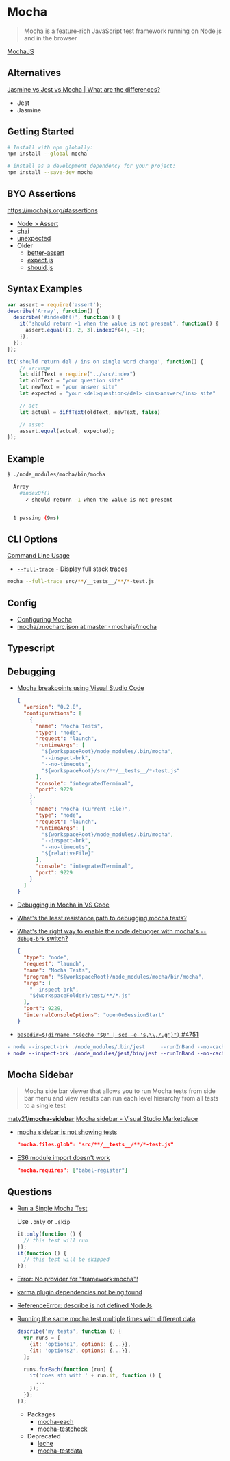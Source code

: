 # Mocha

> Mocha is a feature-rich JavaScript test framework running on Node.js and in the browser

[MochaJS](https://mochajs.org/)

## Alternatives

[Jasmine vs Jest vs Mocha | What are the differences?](https://stackshare.io/stackups/jasmine-vs-jest-vs-mocha)

* Jest
* Jasmine

## Getting Started

```bash
# Install with npm globally:
npm install --global mocha

# install as a development dependency for your project:
npm install --save-dev mocha
```

## BYO Assertions

https://mochajs.org/#assertions

* [Node > Assert](https://nodejs.org/api/assert.html)
* [chai](https://github.com/chaijs/chai)
* [unexpected](https://github.com/unexpectedjs/unexpected)
* Older
  * [better-assert](https://github.com/tj/better-assert)
  * [expect.js](https://github.com/Automattic/expect.js)
  * [should.js](https://github.com/shouldjs/should.js)

## Syntax Examples

```js
var assert = require('assert');
describe('Array', function() {
  describe('#indexOf()', function() {
    it('should return -1 when the value is not present', function() {
      assert.equal([1, 2, 3].indexOf(4), -1);
    });
  });
});
```

```js
it('should return del / ins on single word change', function() {
    // arrange
    let diffText = require("../src/index")
    let oldText = "your question site"
    let newText = "your answer site"
    let expected = "your <del>question</del> <ins>answer</ins> site"

    // act
    let actual = diffText(oldText, newText, false)

    // asset
    assert.equal(actual, expected);
});
```


## Example

```bash
$ ./node_modules/mocha/bin/mocha

  Array
    #indexOf()
      ✓ should return -1 when the value is not present


  1 passing (9ms)
```

## CLI Options

[Command Line Usage](https://mochajs.org/#command-line-usage)

* [`--full-trace`](https://mochajs.org/#-full-trace) - Display full stack traces

```bash
mocha --full-trace src/**/__tests__/**/*-test.js
```

## Config

* [Configuring Mocha](https://mochajs.org/#configuring-mocha-nodejs)
* [mocha/.mocharc.json at master · mochajs/mocha](https://github.com/mochajs/mocha/blob/master/example/config/.mocharc.json)

## Typescript


## Debugging


* [Mocha breakpoints using Visual Studio Code](https://stackoverflow.com/q/30023736/1366033)

  ```json
  {
    "version": "0.2.0",
    "configurations": [
      {
        "name": "Mocha Tests",
        "type": "node",
        "request": "launch",
        "runtimeArgs": [
          "${workspaceRoot}/node_modules/.bin/mocha",
          "--inspect-brk",
          "--no-timeouts",
          "${workspaceRoot}/src/**/__tests__/*-test.js"
        ],
        "console": "integratedTerminal",
        "port": 9229
      },
      {
        "name": "Mocha (Current File)",
        "type": "node",
        "request": "launch",
        "runtimeArgs": [
          "${workspaceRoot}/node_modules/.bin/mocha",
          "--inspect-brk",
          "--no-timeouts",
          "${relativeFile}"
        ],
        "console": "integratedTerminal",
        "port": 9229
      }
    ]
  }
  ```


* [Debugging in Mocha in VS Code](https://codepunk.io/debugging-mocha-in-visual-studio-code/)
* [What's the least resistance path to debugging mocha tests?](https://stackoverflow.com/q/14285201/1366033)
* [What's the right way to enable the node debugger with mocha's `--debug-brk` switch?](https://stackoverflow.com/q/14352608/1366033)

  ```json
  {
    "type": "node",
    "request": "launch",
    "name": "Mocha Tests",
    "program": "${workspaceRoot}/node_modules/mocha/bin/mocha",
    "args": [
      "--inspect-brk",
      "${workspaceFolder}/test/**/*.js"
    ],
    "port": 9229,
    "internalConsoleOptions": "openOnSessionStart"
  }
  ```

* [`basedir=$(dirname "$(echo "$0" | sed -e 's,\\,/,g')")` #4751](https://github.com/facebook/jest/issues/4751#issuecomment-361063215)

```diff
- node --inspect-brk ./node_modules/.bin/jest     --runInBand --no-cache --no-watchman
+ node --inspect-brk ./node_modules/jest/bin/jest --runInBand --no-cache --no-watchman
```

## Mocha Sidebar

> Mocha side bar viewer that allows you to run Mocha tests from side bar menu and view results can run each level hierarchy from all tests to a single test

[maty21/**mocha-sidebar**](https://github.com/maty21/mocha-sidebar)
[Mocha sidebar - Visual Studio Marketplace](https://marketplace.visualstudio.com/items?itemName=maty.vscode-mocha-sidebar)

* [mocha sidebar is not showing tests](https://stackoverflow.com/q/52570268/1366033)

  ```json
  "mocha.files.glob": "src/**/__tests__/**/*-test.js"
  ```

* [ES6 module import doesn't work](https://github.com/maty21/mocha-sidebar/issues/123)

  ```json
  "mocha.requires": ["babel-register"]
  ```

## Questions


* [Run a Single Mocha Test](https://jaketrent.com/post/run-single-mocha-test)

  Use `.only` or `.skip`

  ```js
  it.only(function () {
    // this test will run
  });
  it(function () {
    // this test will be skipped
  });
  ```

* [Error: No provider for "framework:mocha"!](https://stackoverflow.com/q/31687669/1366033)

* [karma plugin dependencies not being found](https://stackoverflow.com/q/32425580/1366033)

* [ReferenceError: describe is not defined NodeJs](https://stackoverflow.com/q/28400459/1366033)

* [Running the same mocha test multiple times with different data](https://stackoverflow.com/q/17144197/1366033)

  ```js
  describe('my tests', function () {
    var runs = [
      {it: 'options1', options: {...}},
      {it: 'options2', options: {...}},
    ];

    runs.forEach(function (run) {
      it('does sth with ' + run.it, function () {
        ...
      });
    });
  });
  ```

  * Packages
    * [mocha-each](https://www.npmjs.com/package/mocha-each)
    * [mocha-testcheck](https://www.npmjs.com/package/mocha-testcheck)
  * Deprecated
    * [leche](https://www.npmjs.com/package/leche)
    * [mocha-testdata](https://www.npmjs.com/package/mocha-testdata)

